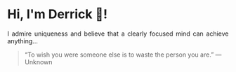 # Hi, I'm Derrick 👋!
<p align="justify">I admire uniqueness and believe that a clearly focused mind can achieve anything...</p> 
<!-- #quote-start -->
<blockquote>&ldquo;To wish you were someone else is to waste the person you are.&rdquo; &mdash; <footer>Unknown</footer></blockquote>
<!-- #quote-end -->
